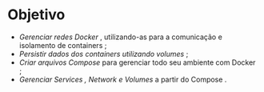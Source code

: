 # Objetivo
- *Gerenciar redes Docker* , utilizando-as para a comunicação e isolamento de containers ;
- *Persistir dados dos containers utilizando volumes* ;
- *Criar arquivos Compose* para gerenciar todo seu ambiente com Docker ;
- *Gerenciar Services , Network e Volumes* a partir do Compose .